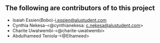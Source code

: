 ## The following are contributors of to this project
- Isaiah Essien(Bobo)-<i.essien@alustudent.com>
- Cynthia Nekesa-<@cynthianekesa: c.nekesa@alustudent.com>
- Charite Uwatwembi-<@charite-uwatwembi>
- Abdulhameed Teniola-<@Elhameed>